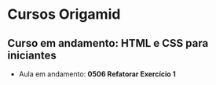 # Cursos Origamid

## Curso em andamento: HTML e CSS para iniciantes
- Aula em andamento: **0506 Refatorar Exercício 1**
